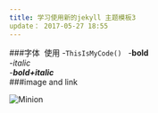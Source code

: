 ```yaml
---   
title: 学习使用新的jekyll 主题模板3   
update： 2017-05-27 18:55   
---   
```




###字体  使用
-`ThisIsMyCode()`  
-**bold**  
-_italic_  
-**_bold+italic_**  
###image and link 

![Minion](http://octodex.github.com/images/minion.png)
